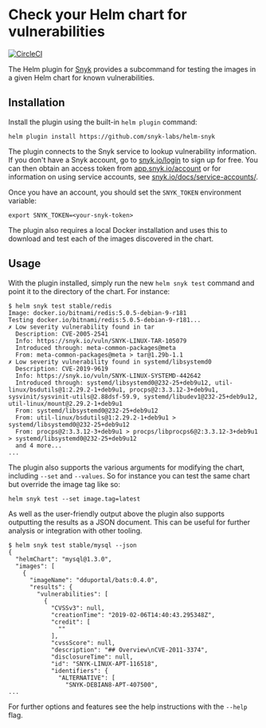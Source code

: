 # Check your Helm chart for vulnerabilities

[![CircleCI](https://circleci.com/gh/snyk-labs/helm-snyk/tree/master.svg?style=svg)](https://circleci.com/gh/snyk-labs/helm-snyk/tree/master)

The Helm plugin for [Snyk](https://snyk.io/) provides a subcommand for testing the images in a given Helm chart for known vulnerabilities.

## Installation

Install the plugin using the built-in `helm plugin` command:

```
helm plugin install https://github.com/snyk-labs/helm-snyk
```

The plugin connects to the Snyk service to lookup vulnerability information. If you don't have a Snyk account, go to [snyk.io/login](https://snyk.io/login) to sign up for free. You can then obtain an access token from [app.snyk.io/account](https://app.snyk.io/account) or for information on using service accounts, see [snyk.io/docs/service-accounts/](https://snyk.io/docs/service-accounts/).

Once you have an account, you should set the `SNYK_TOKEN` environment variable:

```
export SNYK_TOKEN=<your-snyk-token>
```

The plugin also requires a local Docker installation and uses this to download and test each of the images discovered in the chart.


## Usage

With the plugin installed, simply run the new `helm snyk test` command and point it to the directory of the chart. For instance:

```console
$ helm snyk test stable/redis
Image: docker.io/bitnami/redis:5.0.5-debian-9-r181
Testing docker.io/bitnami/redis:5.0.5-debian-9-r181...
✗ Low severity vulnerability found in tar
  Description: CVE-2005-2541
  Info: https://snyk.io/vuln/SNYK-LINUX-TAR-105079
  Introduced through: meta-common-packages@meta
  From: meta-common-packages@meta > tar@1.29b-1.1
✗ Low severity vulnerability found in systemd/libsystemd0
  Description: CVE-2019-9619
  Info: https://snyk.io/vuln/SNYK-LINUX-SYSTEMD-442642
  Introduced through: systemd/libsystemd0@232-25+deb9u12, util-linux/bsdutils@1:2.29.2-1+deb9u1, procps@2:3.3.12-3+deb9u1, sysvinit/sysvinit-utils@2.88dsf-59.9, systemd/libudev1@232-25+deb9u12, util-linux/mount@2.29.2-1+deb9u1
  From: systemd/libsystemd0@232-25+deb9u12
  From: util-linux/bsdutils@1:2.29.2-1+deb9u1 > systemd/libsystemd0@232-25+deb9u12
  From: procps@2:3.3.12-3+deb9u1 > procps/libprocps6@2:3.3.12-3+deb9u1 > systemd/libsystemd0@232-25+deb9u12
  and 4 more...
...
```

The plugin also supports the various arguments for modifying the chart, including `--set` and `--values`. So for instance you can test the same chart but override the image tag like so: 

```console
helm snyk test --set image.tag=latest
```

As well as the user-friendly output above the plugin also supports outputting the results as a JSON document. This can be useful for further analysis or integration with other tooling.

```console
$ helm snyk test stable/mysql --json
{
  "helmChart": "mysql@1.3.0",
  "images": [
    {
      "imageName": "dduportal/bats:0.4.0",
      "results": {
        "vulnerabilities": [
          {
            "CVSSv3": null,
            "creationTime": "2019-02-06T14:40:43.295348Z",
            "credit": [
              ""
            ],
            "cvssScore": null,
            "description": "## Overview\nCVE-2011-3374",
            "disclosureTime": null,
            "id": "SNYK-LINUX-APT-116518",
            "identifiers": {
              "ALTERNATIVE": [
                "SNYK-DEBIAN8-APT-407500",
...
```

For further options and features see the help instructions with the `--help` flag.


